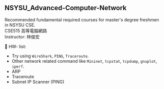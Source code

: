 ## NSYSU_Advanced-Computer-Network  
Recommended fundamental required courses for master's degree freshmen in NSYSU CSE.  
CSE515 高等電腦網路  
Instructor: 林俊宏  

:pencil: HW- list: 
* Try using `WireShark`, `PING`, `Traceroute`.  
* Other network related command like `Mininet`, `tcpstat`, `tcpdump`, `gnuplot`, `iperf`.
* ARP
* Traceroute
* Subnet IP Scanner (PING)
